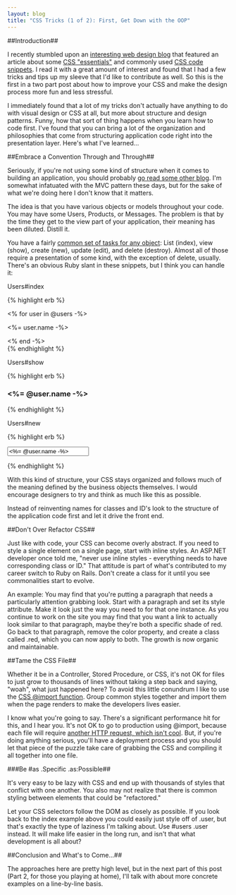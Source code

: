 ```yaml
---
layout: blog
title: "CSS Tricks (1 of 2): First, Get Down with the OOP"
---
```

##Introduction##

I recently stumbled upon an [interesting web design blog](http://www.evoart.info/) that featured an article about some [CSS "essentials"](http://www.evoart.info/10-essential-considerations-when-designing-a-website/) and commonly used [CSS code snippets](http://www.evoart.info/7-essential-css-code-snippets/). I read it with a great amount of interest and found that I had a few tricks and tips up my sleeve that I'd like to contribute as well. So this is the first in a two part post about how to improve your CSS and make the design process more fun and less stressful.

I immediately found that a lot of my tricks don't actually have anything to do with visual design or CSS at all, but more about structure and design patterns. Funny, how that sort of thing happens when you learn how to code first. I've found that you can bring a lot of the organization and philosophies that come from structuring application code right into the presentation layer. Here's what I've learned...

##Embrace a Convention Through and Through##

Seriously, if you're not using some kind of structure when it comes to building an application, you should probably [go read some other blog](http://failblog.org/). I'm somewhat infatuated with the MVC pattern these days, but for the sake of what we're doing here I don't know that it matters.

The idea is that you have various objects or models throughout your code. You may have some Users, Products, or Messages. The problem is that by the time they get to the view part of your application, their meaning has been diluted. Distill it.

You have a fairly [common set of tasks for any object](http://en.wikipedia.org/wiki/Create,_read,_update_and_delete): List (index), view (show), create (new), update (edit), and delete (destroy). Almost all of those require a presentation of some kind, with the exception of delete, usually. There's an obvious Ruby slant in these snippets, but I think you can handle it:

Users#index

{% highlight erb %}
<div id="users"><!-- Derive this from the controller -->
  <% for user in @users -%>
  <div class="user">
    <p><%= user.name -%></p>
  </div>
  <% end -%>
</div>
{% endhighlight %}

Users#show

{% highlight erb %}
<div id="user">
  <h3><%= @user.name -%></h3>
</div>
{% endhighlight %}

Users#new

{% highlight erb %}
<div id="user">
  <form><!-- Key off this in the CSS (i.e. #user form input) -->
    <input type="text" value="<%= @user.name -%>" />
  </form>
</div>
{% endhighlight %}

With this kind of structure, your CSS stays organized and follows much of the meaning defined by the business objects themselves. I would encourage designers to try and think as much like this as possible.

Instead of reinventing names for classes and ID's look to the structure of the application code first and let it drive the front end.

##Don't Over Refactor CSS##

Just like with code, your CSS can become overly abstract. If you need to style a single element on a single page, start with inline styles. An ASP.NET developer once told me, "never use inline styles - everything needs to have corresponding class or ID." That attitude is part of what's contributed to my career switch to Ruby on Rails. Don't create a class for it until you see commonalities start to evolve.

An example: You may find that you're putting a paragraph that needs a particularly attention grabbing look. Start with a paragraph and set its style attribute. Make it look just the way you need to for that one instance. As you continue to work on the site you may find that you want a link to actually look similar to that paragraph, maybe they're both a specific shade of red. Go back to that paragraph, remove the color property, and create a class called .red, which you can now apply to both. The growth is now organic and maintainable.

##Tame the CSS File##

Whether it be in a Controller, Stored Procedure, or CSS, it's not OK for files to just grow to thousands of lines without taking a step back and saying, "woah", what just happened here? To avoid this little conundrum I like to use the [CSS @import function](http://www.cssnewbie.com/css-import-rule/). Group common styles together and import them when the page renders to make the developers lives easier.

I know what you're going to say. There's a significant performance hit for this, and I hear you. It's not OK to go to production using @import, because each file will require [another HTTP request, which isn't cool](http://developer.yahoo.com/performance/rules.html). But, if you're doing anything serious, you'll have a deployment process and you should let that piece of the puzzle take care of grabbing the CSS and compiling it all together into one file.

###Be #as .Specific .as:Possible##

It's very easy to be lazy with CSS and end up with thousands of styles that conflict with one another. You also may not realize that there is common styling between elements that could be "refactored."

Let your CSS selectors follow the DOM as closely as possible. If you look back to the index example above you could easily just style off of .user, but that's exactly the type of laziness I'm talking about. Use #users .user instead. It will make life easier in the long run, and isn't that what development is all about?

##Conclusion and What's to Come...##

The approaches here are pretty high level, but in the next part of this post (Part 2, for those you playing at home), I'll talk with about more concrete examples on a line-by-line basis.
